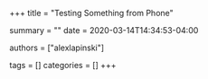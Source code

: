 +++
title = "Testing Something from Phone"

summary = ""
date = 2020-03-14T14:34:53-04:00

authors = ["alexlapinski"]

tags = []
categories = []
+++

